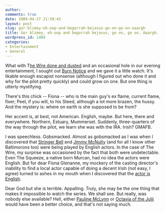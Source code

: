 ```yaml
---
author:
comments: true
date: 2009-04-27 21:59:42
layout: post
slug: gor-blimey-eh-oop-and-begorrah-bejasus-go-on-go-on-aaargh
title: Gor blimey, eh-oop and begorrah bejasus, go on, go on. Aaargh.
wordpress_id: 1489
categories:
- Entertainment
- General
---
```


What with T[he Wire done and dusted](http://jeremycherfas.net/2009/04/16/cold-turkey/) and an occasional hole in our evening entertainment, I sought out [Burn Notice](http://en.wikipedia.org/wiki/Burn_notice) and we gave it a little watch. It's likable enough escapist nonsense (although I figured out who done it and why for the pilot pretty quickly) and could grow on one. But one thing is utterly mystifying.

There's this chick -- Fiona -- who is the main guy's ex flame, current flame, fixer; Peel, if you will, to his Steed, although a lot more brazen, the hussy. And the mystery is: where on earth is she supposed to be from?

Her accent is, at best, not American. English, maybe. But here, there and everywhere. Northern, Estuary, Mummerset. Suddenly, three-quarters of the way through the pilot, we learn she was with the IRA. Irish? GMAFB.

I was speechless. Gobsmacked. Almost as gobsmacked as I was when I discovered that [Stringer Bell](http://en.wikipedia.org/wiki/Idris_Elba) and [Jimmy McNulty](http://en.wikipedia.org/wiki/Dominic_West) (and for all I know other Baltimorons too) were being played by English actors. In the case of The Wire, my surprise was occasioned by the fact that both were undetectable. Even The Squeeze, a native born Murcan, had no idea the actors were English. But for dear Fiona Glenanne, my mockery of the casting director's inability to find a local actor capable of doing a decent Irish (not easy, I agree) turned to ashes in my mouth when I discovered that the [actor is English](http://en.wikipedia.org/wiki/Gabrielle_Anwar).

Dear God but she is terrible. Appalling. Truly, she may be the one thing that makes it impossible to watch the series. We shall see. But really, was nobody else available? Hell, either [Pauline McLynn](http://paulinemclynn.com/site/) or [Octavia of the Julii](http://www.imdb.com/name/nm0174403/) would have been a better choice, and that's not saying much.


